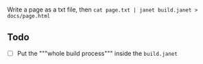 # 

Write a page as a txt file, then `cat page.txt | janet build.janet > docs/page.html`

## Todo

- [ ] Put the """whole build process""" inside the `build.janet`
